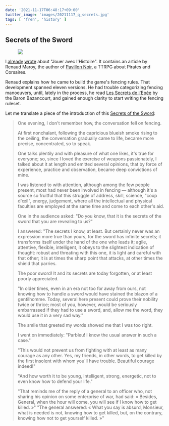 ```yaml
---
date: '2021-11-17T06:48:17+09:00'
twitter_image: 'images/20211117_q_secrets.jpg'
tags: [ 'fren', 'history' ]
---
```


## Secrets of the Sword

<figure class="right">
<a href="https://gallica.bnf.fr/ark:/12148/bpt6k6560539n/f13.item.texteImage"><img src="images/20211117_secrets.jpg" loading="lazy" /></a>
<figcaption>
</figcaption>
</figure>

I [already](20211011.html?t=History_Play&f=sword) [wrote](20210723.html?t=Face_Mask&f=sword) about "Jouer avec l'Histoire". It contains an article by Renaud Maroy, the author of [Pavillon Noir](https://fr.wikipedia.org/wiki/Pavillon_noir_(jeu_de_r%C3%B4le)), a TTRPG about Pirates and Corsaires.

Renaud explains how he came to build the game's fencing rules. That development spanned eleven versions. He had trouble categorizing fencing manoeuvers, until, lately in the process, he read [Les Secrets de l'Epée](https://gallica.bnf.fr/ark:/12148/bpt6k6560539n/f13.item.texteImage) by the Baron Bazancourt, and gained enough clarity to start writing the fencing ruleset.

Let me translate a piece of the introduction of this [Secrets of the Sword](https://www.amazon.com/Secrets-Sword-Illustrated-Cesar-Bazancour/dp/168101940X/ref=sr_1_4):

> One evening, I don't remember how, the conversation fell on fencing.
>
> At first nonchalant, following the capricious blueish smoke rising to the ceiling, the conversation gradually came to life, became more precise, concentrated, so to speak.
>
> One talks plentily and with pleasure of what one likes, it's true for everyone; so, since I loved the exercise of weapons passionately, I talked about it at length and emitted several opinions, that by force of experience, practice and observation, became deep convictions of mine.
>
> I was listened to with attention, although among the few people present, most had never been involved in fencing — although it's a source so fruitful that this struggle of address, skill, science, "coup d'œil", energy, judgement, where all the intellectual and physical faculties are employed at the same time and come to each other's aid.
>
> One in the audience asked: "Do you know, that it is the secrets of the sword that you are revealing to us?"
>
> I answered: "The secrets I know, at least. But certainly never was an expression more true than yours, for the sword has infinite secrets; it transforms itself under the hand of the one who leads it; agile, attentive, flexible, intelligent, it obeys to the slightest indication of thought: robust and threating with this one, it is light and careful with that other; it is at times the sharp point that attacks, at other times the shield that parries.
>
> The poor sword! It and its secrets are today forgotten, or at least poorly appreciated.
>
> "In older times, even in an era not too for away from ours, not knowing how to handle a sword would have stained the blazon of a gentilhomme. Today, several here present could prove their nobility twice or thrice; most of you, however, would be seriously embarrassed if they had to use a sword, and, allow me the word, they would use it in a very sad way."
>
> The smile that greeted my words showed me that I was too right.
>
> I went on immediately: "Parbleu! I know the usual answer in such a case."
>
> "This would not prevent us from fighting with at least as many courage as any other. Yes, my friends, in other words, to get killed by the first insolent with whom you'll have trouble. Beautiful courage indeed!"
>
> "And how worth it to be young, intelligent, strong, energetic, not to even know how to defend your life."
>
> "That reminds me of the reply of a general to an officer who, not sharing his opinion on some enterprise of war, had said: « Besides, General, when the hour will come, you will see if I know how to get killed. »"
> "The general answered: « What you say is absurd, Monsieur, what is needed is not, knowing how to get killed, but, on the contrary, knowing how not to get yourself killed. »"

